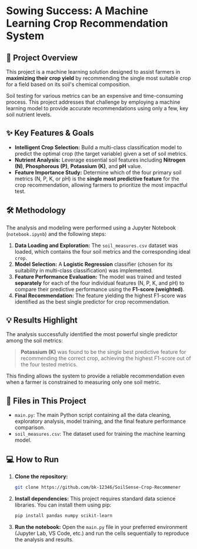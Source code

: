 # Sowing Success: A Machine Learning Crop Recommendation System

## 🌿 Project Overview

This project is a machine learning solution designed to assist farmers in **maximizing their crop yield** by recommending the single most suitable crop for a field based on its soil's chemical composition.

Soil testing for various metrics can be an expensive and time-consuming process. This project addresses that challenge by employing a machine learning model to provide accurate recommendations using only a few, key soil nutrient levels.

## ✨ Key Features & Goals

* **Intelligent Crop Selection:** Build a multi-class classification model to predict the optimal crop (the target variable) given a set of soil metrics.
* **Nutrient Analysis:** Leverage essential soil features including **Nitrogen (N)**, **Phosphorous (P)**, **Potassium (K)**, and **pH** value.
* **Feature Importance Study:** Determine which of the four primary soil metrics (N, P, K, or pH) is the **single most predictive feature** for the crop recommendation, allowing farmers to prioritize the most impactful test.

## 🛠️ Methodology

The analysis and modeling were performed using a Jupyter Notebook (`notebook.ipynb`) and the following steps:

1.  **Data Loading and Exploration:** The `soil_measures.csv` dataset was loaded, which contains the four soil metrics and the corresponding ideal `crop`.
2.  **Model Selection:** A **Logistic Regression** classifier (chosen for its suitability in multi-class classification) was implemented.
3.  **Feature Performance Evaluation:** The model was trained and tested **separately** for each of the four individual features (N, P, K, and pH) to compare their predictive performance using the **F1-score (weighted)**.
4.  **Final Recommendation:** The feature yielding the highest F1-score was identified as the best single predictor for crop recommendation.

## 💡 Results Highlight

The analysis successfully identified the most powerful single predictor among the soil metrics:

> **Potassium (K)** was found to be the single best predictive feature for recommending the correct crop, achieving the highest F1-score out of the four tested metrics.

This finding allows the system to provide a reliable recommendation even when a farmer is constrained to measuring only one soil metric.

## 📁 Files in This Project

* `main.py`: The main Python script containing all the data cleaning, exploratory analysis, model training, and the final feature performance comparison.
* `soil_measures.csv`: The dataset used for training the machine learning model.

## 💻 How to Run

1.  **Clone the repository:**
    ```bash
    git clone https://github.com/bk-12346/SoilSense-Crop-Recommener
    ```
2.  **Install dependencies:**
    This project requires standard data science libraries. You can install them using pip:
    ```bash
    pip install pandas numpy scikit-learn
    ```
3.  **Run the notebook:**
    Open the `main.py` file in your preferred environment (Jupyter Lab, VS Code, etc.) and run the cells sequentially to reproduce the analysis and results.



